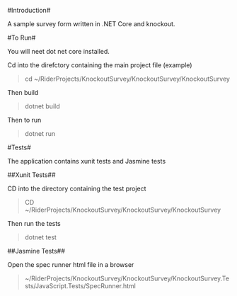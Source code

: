 #Introduction#

A sample survey form written in .NET Core and knockout.

#To Run#

You will neet dot net core installed.

Cd into the direfctory containing the main project file (example)

> cd ~/RiderProjects/KnockoutSurvey/KnockoutSurvey/KnockoutSurvey

Then build

> dotnet build

Then to run

> dotnet run

#Tests#

The application contains xunit tests and Jasmine tests

##Xunit Tests##

CD into the directory containing the test project

> CD ~/RiderProjects/KnockoutSurvey/KnockoutSurvey/KnockoutSurvey 

Then run the tests

> dotnet test


##Jasmine Tests##

Open the spec runner html file in a browser

> ~/RiderProjects/KnockoutSurvey/KnockoutSurvey/KnockoutSurvey.Tests/JavaScript.Tests/SpecRunner.html  



